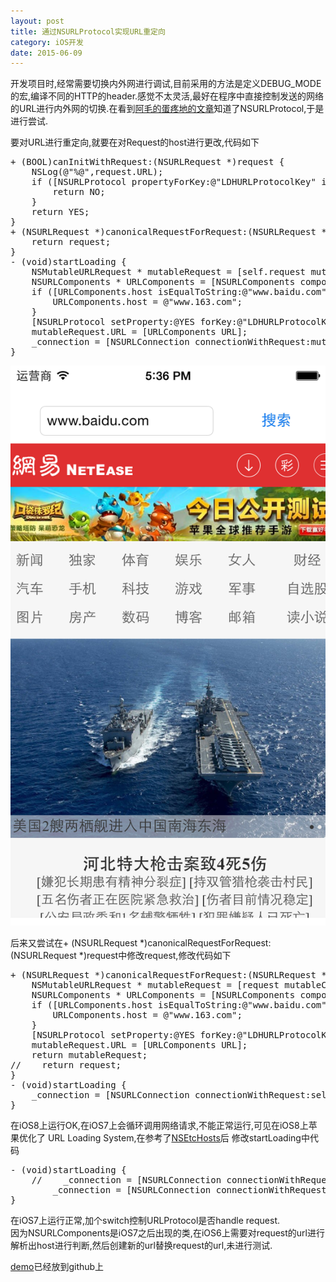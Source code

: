 ```yaml
---
layout: post
title: 通过NSURLProtocol实现URL重定向
category: iOS开发
date: 2015-06-09
---
```

开发项目时,经常需要切换内外网进行调试,目前采用的方法是定义DEBUG_MODE的宏,编译不同的HTTP的header.感觉不太灵活,最好在程序中直接控制发送的网络的URL进行内外网的切换.在看到[阿毛的蛋疼地的文章](http://xiangwangfeng.com/2014/11/29/NSURLProtocol%E5%92%8CNSRunLoop%E7%9A%84%E9%82%A3%E4%BA%9B%E5%9D%91/)知道了NSURLProtocol,于是进行尝试.


要对URL进行重定向,就要在对Request的host进行更改,代码如下


<pre>
+ (BOOL)canInitWithRequest:(NSURLRequest *)request {
    NSLog(@"%@",request.URL);
    if ([NSURLProtocol propertyForKey:@"LDHURLProtocolKey" inRequest:request]) {
        return NO;
    }
    return YES;
}
+ (NSURLRequest *)canonicalRequestForRequest:(NSURLRequest *)request {
    return request;
}
- (void)startLoading {
    NSMutableURLRequest * mutableRequest = [self.request mutableCopy];
    NSURLComponents * URLComponents = [NSURLComponents componentsWithString:[[mutableRequest URL] absoluteString]];
    if ([URLComponents.host isEqualToString:@"www.baidu.com"]) {
        URLComponents.host = @"www.163.com";
    }
    [NSURLProtocol setProperty:@YES forKey:@"LDHURLProtocolKey" inRequest:mutableRequest];
    mutableRequest.URL = [URLComponents URL];
    _connection = [NSURLConnection connectionWithRequest:mutableRequest delegate:self];
}
</pre>


![Alt text](/images/2015年6月9日01.png)


后来又尝试在+ (NSURLRequest *)canonicalRequestForRequest:(NSURLRequest *)request中修改request,修改代码如下</br>
<pre>
+ (NSURLRequest *)canonicalRequestForRequest:(NSURLRequest *)request {
    NSMutableURLRequest * mutableRequest = [request mutableCopy];
    NSURLComponents * URLComponents = [NSURLComponents componentsWithString:[[mutableRequest URL] absoluteString]];
    if ([URLComponents.host isEqualToString:@"www.baidu.com"]) {
        URLComponents.host = @"www.163.com";
    }  
    [NSURLProtocol setProperty:@YES forKey:@"LDHURLProtocolKey" inRequest:mutableRequest];
    mutableRequest.URL = [URLComponents URL];
    return mutableRequest;
//    return request;
}
- (void)startLoading {
    _connection = [NSURLConnection connectionWithRequest:self.request delegate:self];
}
</pre>


在iOS8上运行OK,在iOS7上会循环调用网络请求,不能正常运行,可见在iOS8上苹果优化了 URL Loading System,在参考了[NSEtcHosts](https://github.com/mattt/NSEtcHosts)后
修改startLoading中代码
<pre>
- (void)startLoading {
    //    _connection = [NSURLConnection connectionWithRequest:self.request delegate:self];
        _connection = [NSURLConnection connectionWithRequest:[[self class] canonicalRequestForRequest:self.request] delegate:self];
}
</pre>
在iOS7上运行正常,加个switch控制URLProtocol是否handle request.</br>因为NSURLComponents是iOS7之后出现的类,在iOS6上需要对request的url进行解析出host进行判断,然后创建新的url替换request的url,未进行测试.


[demo](https://github.com/lidee92805/URLRedirection)已经放到github上